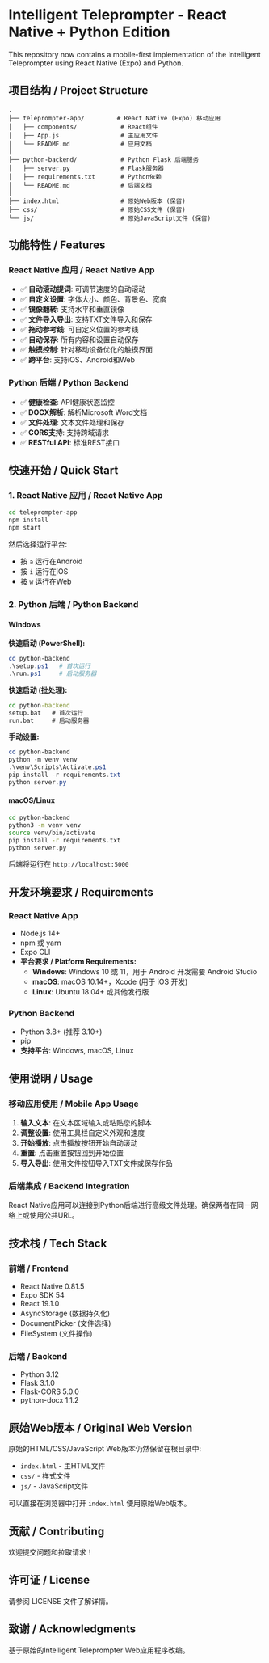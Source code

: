 # Intelligent Teleprompter - React Native + Python Edition

This repository now contains a mobile-first implementation of the Intelligent Teleprompter using React Native (Expo) and Python.

## 项目结构 / Project Structure

```
.
├── teleprompter-app/         # React Native (Expo) 移动应用
│   ├── components/            # React组件
│   ├── App.js                 # 主应用文件
│   └── README.md              # 应用文档
│
├── python-backend/            # Python Flask 后端服务
│   ├── server.py              # Flask服务器
│   ├── requirements.txt       # Python依赖
│   └── README.md              # 后端文档
│
├── index.html                 # 原始Web版本 (保留)
├── css/                       # 原始CSS文件 (保留)
└── js/                        # 原始JavaScript文件 (保留)
```

## 功能特性 / Features

### React Native 应用 / React Native App

- ✅ **自动滚动提词**: 可调节速度的自动滚动
- ✅ **自定义设置**: 字体大小、颜色、背景色、宽度
- ✅ **镜像翻转**: 支持水平和垂直镜像
- ✅ **文件导入导出**: 支持TXT文件导入和保存
- ✅ **拖动参考线**: 可自定义位置的参考线
- ✅ **自动保存**: 所有内容和设置自动保存
- ✅ **触摸控制**: 针对移动设备优化的触摸界面
- ✅ **跨平台**: 支持iOS、Android和Web

### Python 后端 / Python Backend

- ✅ **健康检查**: API健康状态监控
- ✅ **DOCX解析**: 解析Microsoft Word文档
- ✅ **文件处理**: 文本文件处理和保存
- ✅ **CORS支持**: 支持跨域请求
- ✅ **RESTful API**: 标准REST接口

## 快速开始 / Quick Start

### 1. React Native 应用 / React Native App

```bash
cd teleprompter-app
npm install
npm start
```

然后选择运行平台:
- 按 `a` 运行在Android
- 按 `i` 运行在iOS
- 按 `w` 运行在Web

### 2. Python 后端 / Python Backend

#### Windows

**快速启动 (PowerShell):**
```powershell
cd python-backend
.\setup.ps1   # 首次运行
.\run.ps1     # 启动服务器
```

**快速启动 (批处理):**
```cmd
cd python-backend
setup.bat   # 首次运行
run.bat     # 启动服务器
```

**手动设置:**
```powershell
cd python-backend
python -m venv venv
.\venv\Scripts\Activate.ps1
pip install -r requirements.txt
python server.py
```

#### macOS/Linux

```bash
cd python-backend
python3 -m venv venv
source venv/bin/activate
pip install -r requirements.txt
python server.py
```

后端将运行在 `http://localhost:5000`

## 开发环境要求 / Requirements

### React Native App
- Node.js 14+
- npm 或 yarn
- Expo CLI
- **平台要求 / Platform Requirements:**
  - **Windows**: Windows 10 或 11，用于 Android 开发需要 Android Studio
  - **macOS**: macOS 10.14+，Xcode (用于 iOS 开发)
  - **Linux**: Ubuntu 18.04+ 或其他发行版

### Python Backend
- Python 3.8+ (推荐 3.10+)
- pip
- **支持平台**: Windows, macOS, Linux

## 使用说明 / Usage

### 移动应用使用 / Mobile App Usage

1. **输入文本**: 在文本区域输入或粘贴您的脚本
2. **调整设置**: 使用工具栏自定义外观和速度
3. **开始播放**: 点击播放按钮开始自动滚动
4. **重置**: 点击重置按钮回到开始位置
5. **导入导出**: 使用文件按钮导入TXT文件或保存作品

### 后端集成 / Backend Integration

React Native应用可以连接到Python后端进行高级文件处理。确保两者在同一网络上或使用公共URL。

## 技术栈 / Tech Stack

### 前端 / Frontend
- React Native 0.81.5
- Expo SDK 54
- React 19.1.0
- AsyncStorage (数据持久化)
- DocumentPicker (文件选择)
- FileSystem (文件操作)

### 后端 / Backend
- Python 3.12
- Flask 3.1.0
- Flask-CORS 5.0.0
- python-docx 1.1.2

## 原始Web版本 / Original Web Version

原始的HTML/CSS/JavaScript Web版本仍然保留在根目录中:
- `index.html` - 主HTML文件
- `css/` - 样式文件
- `js/` - JavaScript文件

可以直接在浏览器中打开 `index.html` 使用原始Web版本。

## 贡献 / Contributing

欢迎提交问题和拉取请求！

## 许可证 / License

请参阅 LICENSE 文件了解详情。

## 致谢 / Acknowledgments

基于原始的Intelligent Teleprompter Web应用程序改编。
